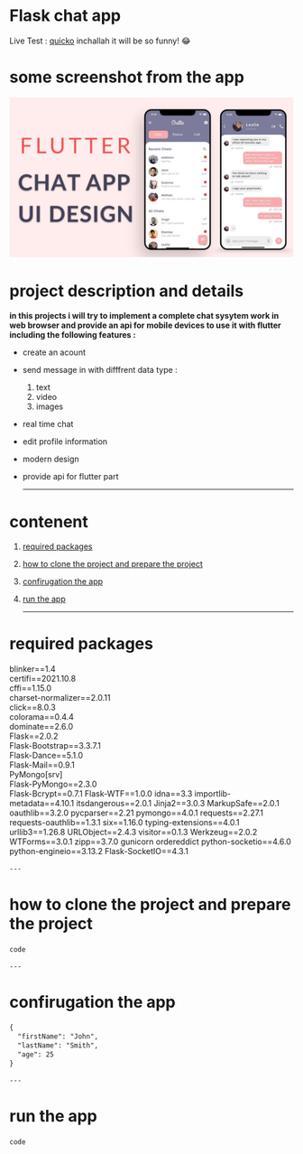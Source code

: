 # Flask chat app 
Live Test : [quicko](https://www.example.com) inchallah it will be  so funny! :joy:

# some screenshot from the app 
![quicko](screen.jpg)


# project description and details 
**in this projects i will try to implement a complete chat sysytem work in web browser and provide an api for mobile devices to use it with flutter including the following features :**
- create an acount
- send message in with difffrent data type :
    1. text
    2. video
    3. images
- real time chat
- edit profile information
- modern design
- provide api for flutter part

	---
# contenent 
1. [required packages](https://www.example.com)
2. [how to clone the project and prepare the project](https://www.example.com)
3. [confirugation the app](https://www.example.com)
4. [run the app ](https://www.example.com)



	---
# required packages 
blinker==1.4\
certifi==2021.10.8\
cffi==1.15.0\
charset-normalizer==2.0.11\
click==8.0.3\
colorama==0.4.4\
dominate==2.6.0\
Flask==2.0.2\
Flask-Bootstrap==3.3.7.1\
Flask-Dance==5.1.0\
Flask-Mail==0.9.1\
PyMongo[srv]\
Flask-PyMongo==2.3.0\
Flask-Bcrypt==0.7.1
Flask-WTF==1.0.0
idna==3.3
importlib-metadata==4.10.1
itsdangerous==2.0.1
Jinja2==3.0.3
MarkupSafe==2.0.1
oauthlib==3.2.0
pycparser==2.21
pymongo==4.0.1
requests==2.27.1
requests-oauthlib==1.3.1
six==1.16.0
typing-extensions==4.0.1
urllib3==1.26.8
URLObject==2.4.3
visitor==0.1.3
Werkzeug==2.0.2
WTForms==3.0.1
zipp==3.7.0
gunicorn
ordereddict
python-socketio==4.6.0
python-engineio==3.13.2
Flask-SocketIO==4.3.1

	---

# how to clone the project and prepare the project
`code`

	---
# confirugation the app
```
{
  "firstName": "John",
  "lastName": "Smith",
  "age": 25
}
```
	---
# run the app

`code`









